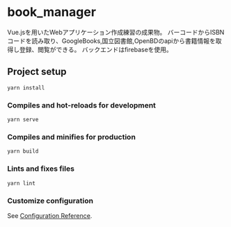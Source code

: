 # book_manager
Vue.jsを用いたWebアプリケーション作成練習の成果物。
バーコードからISBNコードを読み取り、GoogleBooks,国立図書館,OpenBDのapiから書籍情報を取得し登録、閲覧ができる。
バックエンドはfirebaseを使用。

## Project setup
```
yarn install
```

### Compiles and hot-reloads for development
```
yarn serve
```

### Compiles and minifies for production
```
yarn build
```

### Lints and fixes files
```
yarn lint
```

### Customize configuration

See [Configuration Reference](https://cli.vuejs.org/config/).
